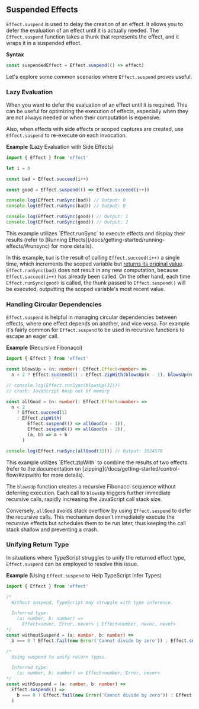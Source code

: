 ## Suspended Effects

`Effect.suspend` is used to delay the creation of an effect.
It allows you to defer the evaluation of an effect until it is actually needed.
The `Effect.suspend` function takes a thunk that represents the effect, and it wraps it in a suspended effect.

**Syntax**

```ts showLineNumbers=false
const suspendedEffect = Effect.suspend(() => effect)
```

Let's explore some common scenarios where `Effect.suspend` proves useful.

### Lazy Evaluation

When you want to defer the evaluation of an effect until it is required. This can be useful for optimizing the execution of effects, especially when they are not always needed or when their computation is expensive.

Also, when effects with side effects or scoped captures are created, use `Effect.suspend` to re-execute on each invocation.

**Example** (Lazy Evaluation with Side Effects)

```ts twoslash
import { Effect } from 'effect'

let i = 0

const bad = Effect.succeed(i++)

const good = Effect.suspend(() => Effect.succeed(i++))

console.log(Effect.runSync(bad)) // Output: 0
console.log(Effect.runSync(bad)) // Output: 0

console.log(Effect.runSync(good)) // Output: 1
console.log(Effect.runSync(good)) // Output: 2
```

<Aside type="note" title="Running Effects">
  This example utilizes `Effect.runSync` to execute effects and display
  their results (refer to [Running
  Effects](/docs/getting-started/running-effects/#runsync) for more
  details).
</Aside>

In this example, `bad` is the result of calling `Effect.succeed(i++)` a single time, which increments the scoped variable but [returns its original value](https://developer.mozilla.org/en-US/docs/Web/JavaScript/Reference/Operators/Increment#postfix_increment). `Effect.runSync(bad)` does not result in any new computation, because `Effect.succeed(i++)` has already been called. On the other hand, each time `Effect.runSync(good)` is called, the thunk passed to `Effect.suspend()` will be executed, outputting the scoped variable's most recent value.

### Handling Circular Dependencies

`Effect.suspend` is helpful in managing circular dependencies between effects, where one effect depends on another, and vice versa.
For example it's fairly common for `Effect.suspend` to be used in recursive functions to escape an eager call.

**Example** (Recursive Fibonacci)

```ts twoslash
import { Effect } from 'effect'

const blowsUp = (n: number): Effect.Effect<number> =>
  n < 2 ? Effect.succeed(1) : Effect.zipWith(blowsUp(n - 1), blowsUp(n - 2), (a, b) => a + b)

// console.log(Effect.runSync(blowsUp(32)))
// crash: JavaScript heap out of memory

const allGood = (n: number): Effect.Effect<number> =>
  n < 2
    ? Effect.succeed(1)
    : Effect.zipWith(
        Effect.suspend(() => allGood(n - 1)),
        Effect.suspend(() => allGood(n - 2)),
        (a, b) => a + b
      )

console.log(Effect.runSync(allGood(32))) // Output: 3524578
```

<Aside type="note" title="Running Effects">
  This example utilizes `Effect.zipWith` to combine the results of two
  effects (refer to the documentation on
  [zipping](/docs/getting-started/control-flow/#zipwith) for more
  details).
</Aside>

The `blowsUp` function creates a recursive Fibonacci sequence without deferring execution. Each call to `blowsUp` triggers further immediate recursive calls, rapidly increasing the JavaScript call stack size.

Conversely, `allGood` avoids stack overflow by using `Effect.suspend` to defer the recursive calls. This mechanism doesn't immediately execute the recursive effects but schedules them to be run later, thus keeping the call stack shallow and preventing a crash.

### Unifying Return Type

In situations where TypeScript struggles to unify the returned effect type, `Effect.suspend` can be employed to resolve this issue.

**Example** (Using `Effect.suspend` to Help TypeScript Infer Types)

```ts twoslash
import { Effect } from 'effect'

/*
  Without suspend, TypeScript may struggle with type inference.

  Inferred type:
    (a: number, b: number) =>
      Effect<never, Error, never> | Effect<number, never, never>
*/
const withoutSuspend = (a: number, b: number) =>
  b === 0 ? Effect.fail(new Error('Cannot divide by zero')) : Effect.succeed(a / b)

/*
  Using suspend to unify return types.

  Inferred type:
    (a: number, b: number) => Effect<number, Error, never>
*/
const withSuspend = (a: number, b: number) =>
  Effect.suspend(() =>
    b === 0 ? Effect.fail(new Error('Cannot divide by zero')) : Effect.succeed(a / b)
  )
```
